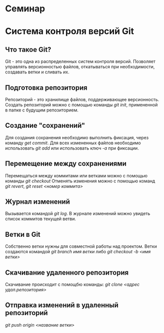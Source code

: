 # Семинар

# Система контроля версий Git

## Что такое Git?
Git - это одна из распределенных систем контроля версий. Позволяет управлять версионностью файлов, откатываться при необходимости, создавать ветки и сливать их.
## Подготовка репозитория
Репозиторий - это хранилище файлов, поддерживающее версионность. Создать репозиторий можно с помощью команды *git init*, примененной в папке с будущим репозиторием.
## Создание "сохранений"
Для создания сохранения необходимо выполнить фиксация, через команду *get commit*. Для всех измененных файлов необходимо использовать *git add* или использовать ключ *-a* при фиксации.
## Перемещение между сохранениями
Перемещаться между коммитами или ветками можно с помощью команды *git checkout*
Отменять изменения можно с помощью команд *git revert*, *git reset <номер коммита>*
## Журнал изменений
Вызывается командой *git log*. В журнале изменений можно увидеть список коммитов текущей ветви.

## Ветки в Git
Собственно ветки нужны для совместной работы над проектом. Ветки создаются командой *git branch _имя ветки_* либо
*git checkout -b <имя ветки>*

## Скачивание удаленного репозитория
Скачивание происходит с помощбю команды: *git clone <адрес удал.репозитория>*

## Отправка изменений в удаленный репозиторий
*git push origin <название ветки>*
